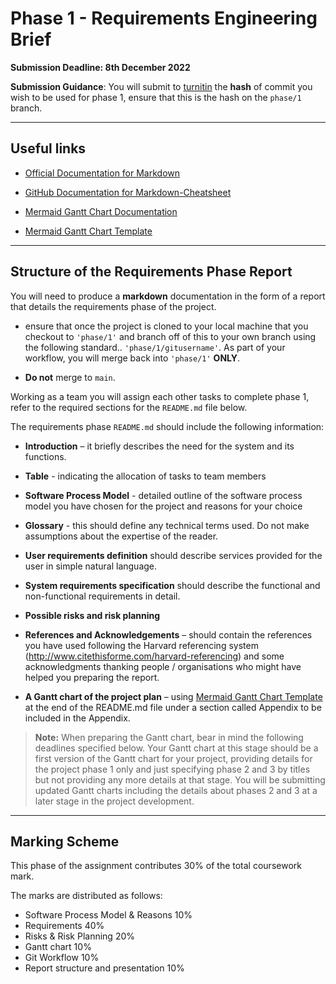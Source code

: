 # Phase 1 - Requirements Engineering Brief

**Submission Deadline: 8th December 2022**

**Submission Guidance**: You will submit to [turnitin](https://moodlecurrent.gre.ac.uk/mod/assign/view.php?id=2113703) the **hash** of commit you wish to be used for phase 1, ensure that this is the hash on the `phase/1` branch.


------

## Useful links

- [Official Documentation for Markdown](https://www.markdownguide.org/basic-syntax/)

- [GitHub Documentation for Markdown-Cheatsheet](https://github.com/adam-p/markdown-here/wiki/Markdown-Cheatsheet)

- [Mermaid Gantt Chart Documentation](https://mermaid-js.github.io/mermaid/#/gantt)

- [Mermaid Gantt Chart Template](https://mermaid.live/edit#pako:eNpdUD1rwzAQ_SvHzTZYbiZtAdNOntKloOWwrqlILRXlPISQ_55TpRDaQ6DT--Chd8UleUaLR4oiLoKOBPlm2MNbgWAKdMy0VsqT8GvKKwnAh04_z_00Ve7Mi4QU4VDvCu5B6HyC51gyHYyD2fWD0dPBy-CbNCb54vw0WPoUfZMBKBb_N6bJK_hePCEWssU8IsxY3GZsbvofAhbGnccOV9ZvBa9VXIvUoepWdmh19ZRPDl28qY42SYdLXNBK3rjD7aeU0lp6gOyDpDzXan8bvt0BQFBqnQ)

------

## Structure of the Requirements Phase Report

You will need to produce a **markdown** documentation in the form of a report that details the requirements phase of the project.

- ensure that once the project is cloned to your local machine that you checkout to `'phase/1'` and branch off of this to your own branch using the following standard.. `'phase/1/gitusername'`. As part of your workflow, you will merge back into `'phase/1'` **ONLY**. 

- **Do not** merge to `main`.

Working as a team you will assign each other tasks to complete phase 1, refer to the required sections for the `README.md` file below.

The requirements phase `README.md` should include the following information:

- **Introduction** – it briefly describes the need for the system and its functions.
- **Table** - indicating the allocation of tasks to team members
- **Software Process Model** - detailed outline of the software process model you have chosen for the project and reasons for your choice
- **Glossary** - this should define any technical terms used. Do not make assumptions about the expertise of the reader.
- **User requirements definition** should describe services provided for the user in simple natural language.
- **System requirements specification** should describe the functional and non-functional requirements in detail.
- **Possible risks and risk planning**
- **References and Acknowledgements** – should contain the references you have used following the Harvard referencing system (http://www.citethisforme.com/harvard-referencing) and some acknowledgments thanking people / organisations who might have helped you preparing the report.

- **A Gantt chart of the project plan** – using [Mermaid Gantt Chart Template](https://mermaid.live/edit#pako:eNpdUD1rwzAQ_SvHzTZYbiZtAdNOntKloOWwrqlILRXlPISQ_55TpRDaQ6DT--Chd8UleUaLR4oiLoKOBPlm2MNbgWAKdMy0VsqT8GvKKwnAh04_z_00Ve7Mi4QU4VDvCu5B6HyC51gyHYyD2fWD0dPBy-CbNCb54vw0WPoUfZMBKBb_N6bJK_hePCEWssU8IsxY3GZsbvofAhbGnccOV9ZvBa9VXIvUoepWdmh19ZRPDl28qY42SYdLXNBK3rjD7aeU0lp6gOyDpDzXan8bvt0BQFBqnQ) at the end of the README.md file under a section called Appendix to be included in the Appendix. 
> **Note:** When preparing the Gantt chart, bear in mind the following deadlines specified below.  Your Gantt chart at this stage should be a first version of the Gantt chart for your project, providing details for the project phase 1 only and just specifying phase 2 and 3 by titles but not providing any more details at that stage. You will be submitting updated Gantt charts including the details about phases 2 and 3 at a later stage in the project development.

-------------
## Marking Scheme

This phase of the assignment contributes 30% of the total coursework mark. 

The marks are distributed as follows:

- Software Process Model & Reasons		10%
- Requirements					        40%
- Risks & Risk Planning				    20%
- Gantt chart					        10%
- Git Workflow        				    10%
- Report structure and presentation 	10% 
